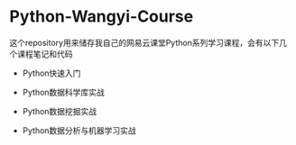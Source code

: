 # Python-Wangyi-Course

这个repository用来储存我自己的网易云课堂Python系列学习课程，会有以下几个课程笔记和代码

* Python快速入门

* Python数据科学库实战

* Python数据挖掘实战

* Python数据分析与机器学习实战
